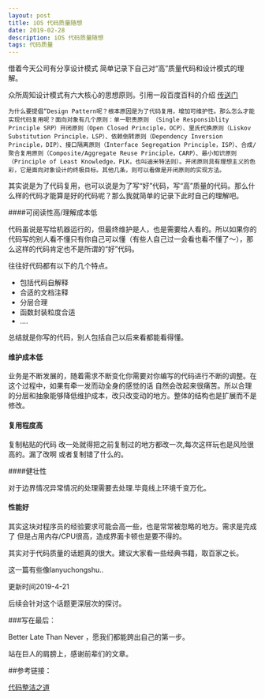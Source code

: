 ```yaml
---
layout: post  
title: iOS 代码质量随想
date: 2019-02-28 
description: iOS 代码质量随想
tags: 代码质量
---
```


借着今天公司有分享设计模式 简单记录下自己对“高”质量代码和设计模式的理解。

众所周知设计模式有六大核心的思想原则。引用一段百度百科的介绍 [传送门](https://baike.baidu.com/item/设计模式/1212549?fr=aladdin#3_6)

```
为什么要提倡“Design Pattern呢？根本原因是为了代码复用，增加可维护性。那么怎么才能实现代码复用呢？面向对象有几个原则：单一职责原则 （Single Responsiblity Principle SRP）开闭原则（Open Closed Principle，OCP）、里氏代换原则（Liskov Substitution Principle，LSP）、依赖倒转原则（Dependency Inversion Principle，DIP）、接口隔离原则（Interface Segregation Principle，ISP）、合成/聚合复用原则（Composite/Aggregate Reuse Principle，CARP）、最小知识原则（Principle of Least Knowledge，PLK，也叫迪米特法则）。开闭原则具有理想主义的色彩，它是面向对象设计的终极目标。其他几条，则可以看做是开闭原则的实现方法。
```

其实说是为了代码复用，也可以说是为了写“好”代码，写“高”质量的代码。那么什么样的代码才能算是好的代码呢？那么我就简单的记录下此时自己的理解吧。



####可阅读性高/理解成本低

代码虽说是写给机器运行的，但最终维护是人，也是需要给人看的。所以如果你的代码写的别人看不懂只有你自己可以懂（有些人自己过一会看也看不懂了～），那么这样的代码肯定也不是所谓的“好”代码。

往往好代码都有以下的几个特点。

* 包括代码自解释
* 合适的文档注释
* 分层合理
* 函数封装粒度合适
* ….



总结就是你写的代码，别人包括自己以后来看都能看得懂。



#### 维护成本低

业务是不断发展的，随着需求不断变化你需要对你编写的代码进行不断的调整。在这个过程中，如果有牵一发而动全身的感觉的话 自然会改起来很痛苦。所以合理的分层和抽象能够降低维护成本，改只改变动的地方。整体的结构也是扩展而不是修改。



#### 复用程度高

复制粘贴的代码 改一处就得把之前复制过的地方都改一次,每次这样玩也是风险很高的。漏了改啊 或者复制错了什么的。



####健壮性

对于边界情况异常情况的处理需要去处理.毕竟线上环境千变万化。



#### 性能好

其实这块对程序员的经验要求可能会高一些，也是常常被忽略的地方。需求是完成了 但是占用内存/CPU很高，造成界面卡顿也是要不得的。

其实对于代码质量的话题真的很大。建议大家看一些经典书籍，取百家之长。

这一篇有些像lanyuchongshu..

更新时间2019-4-21

后续会针对这个话题更深层次的探讨。



###写在最后：

Better Late Than Never ，愿我们都能跨出自己的第一步。

站在巨人的肩膀上，感谢前辈们的文章。



##参考链接：

[代码整洁之道](http://product.dangdang.com/20750190.html)